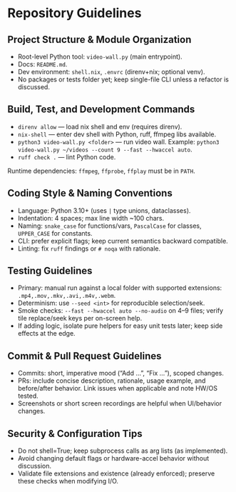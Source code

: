 # Repository Guidelines

## Project Structure & Module Organization
- Root-level Python tool: `video-wall.py` (main entrypoint).
- Docs: `README.md`.
- Dev environment: `shell.nix`, `.envrc` (direnv+nix; optional venv).
- No packages or tests folder yet; keep single-file CLI unless a refactor is discussed.

## Build, Test, and Development Commands
- `direnv allow` — load nix shell and env (requires direnv).
- `nix-shell` — enter dev shell with Python, ruff, ffmpeg libs available.
- `python3 video-wall.py <folder>` — run video wall. Example: `python3 video-wall.py ~/videos --count 9 --fast --hwaccel auto`.
- `ruff check .` — lint Python code.

Runtime dependencies: `ffmpeg`, `ffprobe`, `ffplay` must be in `PATH`.

## Coding Style & Naming Conventions
- Language: Python 3.10+ (uses `|` type unions, dataclasses).
- Indentation: 4 spaces; max line width ~100 chars.
- Naming: `snake_case` for functions/vars, `PascalCase` for classes, `UPPER_CASE` for constants.
- CLI: prefer explicit flags; keep current semantics backward compatible.
- Linting: fix `ruff` findings or `# noqa` with rationale.

## Testing Guidelines
- Primary: manual run against a local folder with supported extensions: `.mp4,.mov,.mkv,.avi,.m4v,.webm`.
- Determinism: use `--seed <int>` for reproducible selection/seek.
- Smoke checks: `--fast --hwaccel auto --no-audio` on 4–9 files; verify tile replace/seek keys per on-screen help.
- If adding logic, isolate pure helpers for easy unit tests later; keep side effects at the edge.

## Commit & Pull Request Guidelines
- Commits: short, imperative mood (“Add …”, “Fix …”), scoped changes.
- PRs: include concise description, rationale, usage example, and before/after behavior. Link issues when applicable and note HW/OS tested.
- Screenshots or short screen recordings are helpful when UI/behavior changes.

## Security & Configuration Tips
- Do not shell=True; keep subprocess calls as arg lists (as implemented).
- Avoid changing default flags or hardware-accel behavior without discussion.
- Validate file extensions and existence (already enforced); preserve these checks when modifying I/O.

